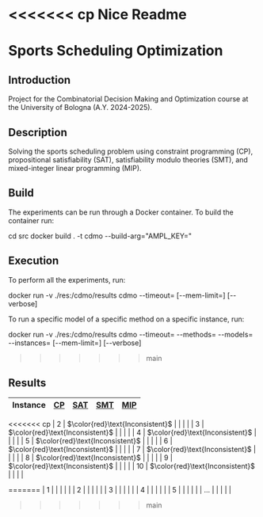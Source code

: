 <<<<<<< cp
Nice Readme
=======
# Sports Scheduling Optimization

## Introduction

Project for the Combinatorial Decision Making and Optimization course at the University of Bologna (A.Y. 2024-2025).

## Description

Solving the sports scheduling problem using constraint programming (CP), propositional satisfiability (SAT), satisfiability modulo theories (SMT), and mixed-integer linear programming (MIP).

## Build

The experiments can be run through a Docker container. To build the container run:


cd src
docker build . -t cdmo --build-arg="AMPL_KEY=<ampl-community-key>"


## Execution

To perform all the experiments, run:

docker run -v ./res:/cdmo/results cdmo
--timeout=<timeout-per-model>
[--mem-limit=<ram-limit>]
[--verbose]


To run a specific model of a specific method on a specific instance, run:

docker run -v ./res:/cdmo/results cdmo
--timeout=<timeout-per-model>
--methods=<method-name>
--models=<model-name>
--instances=<instance-number>
[--mem-limit=<ram-limit>]
[--verbose]
>>>>>>> main


## Results
<!-- Do NOT remove the comments below -->
<!-- begin-status -->
| Instance | [CP](./method-statuses/cp-status.md) | [SAT](./method-statuses/sat-status.md) | [SMT](./method-statuses/smt-status.md) | [MIP](./method-statuses/mip-status.md) |
|:-:| :---:|:---:|:---:|:---:|
<<<<<<< cp
| $2$ | $\color{red}\text{Inconsistent}$ | | | | 
| $3$ | $\color{red}\text{Inconsistent}$ | | | | 
| $4$ | $\color{red}\text{Inconsistent}$ | | | | 
| $5$ | $\color{red}\text{Inconsistent}$ | | | | 
| $6$ | $\color{red}\text{Inconsistent}$ | | | | 
| $7$ | $\color{red}\text{Inconsistent}$ | | | | 
| $8$ | $\color{red}\text{Inconsistent}$ | | | | 
| $9$ | $\color{red}\text{Inconsistent}$ | | | | 
| $10$ | $\color{red}\text{Inconsistent}$ | | | | 

<!-- end-status -->
=======
| $1$ |  |  |  |  | 
| $2$ |  |  |  |  | 
| $3$ |  |  |  |  | 
| $4$ |  |  |  |  | 
| $5$ |  |  |  |  | 
| ... |  |  |  |  | 
<!-- end-status -->

>>>>>>> main
